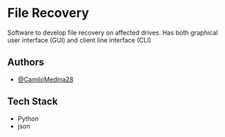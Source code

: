 
# File Recovery

Software to develop file recovery on affected drives.
Has both graphical user interface (GUI) and client line interface (CLI)


## Authors

- [@CamiloMedina28](https://github.com/CamiloMedina28)


## Tech Stack

- Python
- json


